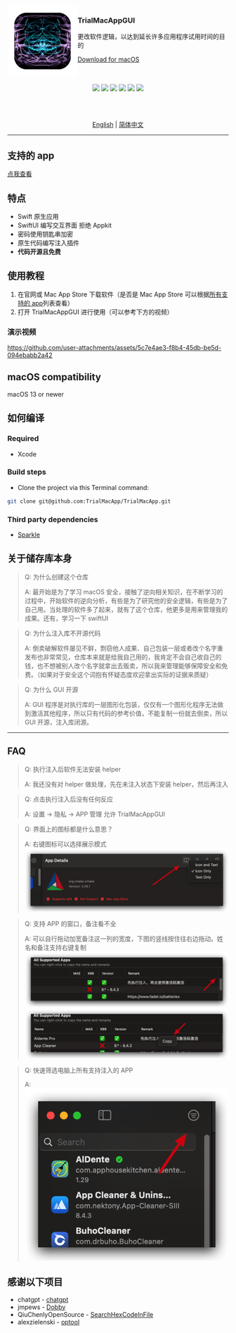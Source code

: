 <img src="./TrialMacAppGUI/Assets.xcassets/AppIcon.appiconset/icon_1024X1024 1.png" width="160" alt="App icon" align="left"/>

<div>
<h3>TrialMacAppGUI</h3>
<p>更改软件逻辑，以达到延长许多应用程序试用时间的目的</p>
<a href="https://github.com/TrialMacApp/TrialMacApp/releases/latest">Download for macOS</a>
</div>

<br/>
<br/>

<div align="center">

![](https://img.shields.io/github/downloads/TrialMacApp/TrialMacApp/total.svg?style=flat)
![](https://img.shields.io/github/release-pre/TrialMacApp/TrialMacApp.svg?style=flat)
![](https://img.shields.io/badge/platform-macOS-blue.svg?style=flat)
![](https://img.shields.io/github/license/TrialMacApp/TrialMacApp)
![](https://img.shields.io/github/stars/TrialMacApp/TrialMacApp)
![](https://img.shields.io/github/forks/TrialMacApp/TrialMacApp)

<br/>
<br/>

<a href="readme.md">English</a> | <a href="readme_zh-Hans.md">简体中文</a>

</div>

<hr>

## 支持的 app

<a href="app.md">点我查看</a>

## 特点

- Swift 原生应用
- SwiftUI 编写交互界面 拒绝 Appkit
- 密码使用钥匙串加密
- 原生代码编写注入插件
- **代码开源且免费**

## 使用教程

1. 在官网或 Mac App Store 下载软件（是否是 Mac App Store 可以根据<a href="app.md">所有支持的 app</a>列表查看）
2. 打开 TrialMacAppGUI 进行使用（可以参考下方的视频）

### 演示视频

https://github.com/user-attachments/assets/5c7e4ae3-f8b4-45db-be5d-094ebabb2a42

## macOS compatibility

macOS 13 or newer

## 如何编译

### Required

- Xcode

### Build steps

- Clone the project via this Terminal command:

```sh
git clone git@github.com:TrialMacApp/TrialMacApp.git
```

### Third party dependencies

- [Sparkle](https://github.com/sparkle-project/Sparkle)

## 关于储存库本身

> Q: 为什么创建这个仓库
>
> A: 最开始是为了学习 macOS 安全，接触了逆向相关知识，在不断学习的过程中，开始软件的逆向分析，有些是为了研究他的安全逻辑，有些是为了自己用。当处理的软件多了起来，就有了这个仓库，他更多是用来管理我的成果。还有，学习一下 swiftUI

> Q: 为什么注入库不开源代码
>
> A: 倒卖破解软件屡见不鲜，剽窃他人成果、自己包装一层或者改个名字重发布也非常常见，仓库本来就是给我自己用的，我肯定不会自己收自己的钱，也不想被别人改个名字就拿出去贩卖，所以我来管理能够保障安全和免费。（如果对于安全这个词抱有怀疑态度欢迎拿出实际的证据来质疑）

> Q: 为什么 GUI 开源
>
> A: GUI 程序是对执行库的一层图形化包装，仅仅有一个图形化程序无法做到激活其他程序，所以只有代码的参考价值，不能复制一份就去倒卖，所以 GUI 开源，注入库闭源。

<hr>

## FAQ

> Q: 执行注入后软件无法安装 helper
>
> A: 我还没有对 helper 做处理，先在未注入状态下安装 helper，然后再注入

> Q: 点击执行注入后没有任何反应
>
> A: 设置 -> 隐私 -> APP 管理 允许 TrialMacAppGUI

> Q: 界面上的图标都是什么意思？
>
> A: 右键图标可以选择展示模式
> ![](images/1.png)

> Q: 支持 APP 的窗口，备注看不全
>
> A: 可以自行拖动加宽备注这一列的宽度，下图的竖线按住往右边拖动。姓名和备注支持右键复制
> ![](images/2.png) ![](images/3.png)

> Q: 快速筛选电脑上所有支持注入的 APP
>
> A: ![](images/4.png)

## 感谢以下项目

- chatgpt - [chatgpt](https://chatgpt.com)
- jmpews - [Dobby](https://github.com/jmpews/Dobby)
- QiuChenlyOpenSource - [SearchHexCodeInFile](https://github.com/QiuChenlyOpenSource/SearchHexCodeInFile)
- alexzielenski - [optool](https://github.com/alexzielenski/optool)
